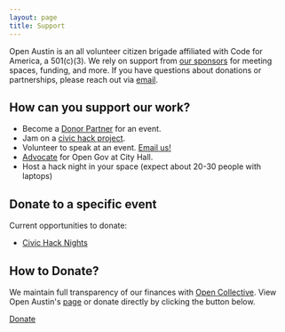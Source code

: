 ```yaml
---
layout: page
title: Support
---
```


Open Austin is an all volunteer citizen brigade affiliated with Code for America, a 501(c)(3). We rely on support from [our sponsors](https://www.meetup.com/Open-Austin/sponsors/) for meeting spaces, funding, and more. If you have questions about donations or partnerships, please reach out via <a href="mailto:info@open-austin.org">email</a>.

## How can you support our work?

- Become a [Donor Partner](https://secure.codeforamerica.org/page/contribute/?brigade=Open%20Austin) for an event.
- Jam on a [civic hack project]({{site.basure}}/projects/).
- Volunteer to speak at an event. <a href="mailto:info@open-austin.org">Email us!</a>
- [Advocate]({{site.basure}}/advocacy/) for Open Gov at City Hall.
- Host a hack night in your space (expect about 20-30 people with laptops)

## Donate to a specific event

Current opportunities to donate:

- [Civic Hack Nights](https://docs.google.com/document/d/1jB7Z4Bh0JBRjv8i-G5ACvrSt9f0sGqXe5C8_DofYsTc/edit?usp=sharing)

## How to Donate?

We maintain full transparency of our finances with [Open Collective](https://opencollective.com/). View Open Austin's [page](https://opencollective.com/open-austin) or donate directly by clicking the button below.

<a href="https://opencollective.com/open-austin/donate" target="_blank" class="btn-welcome">
  Donate
</a>

